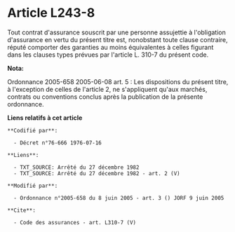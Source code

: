 # Article L243-8

Tout contrat d'assurance souscrit par une personne assujettie à l'obligation d'assurance en vertu du présent titre est,
nonobstant toute clause contraire, réputé comporter des garanties au moins équivalentes à celles figurant dans les clauses
types prévues par l'article L. 310-7 du présent code.

**Nota:**

Ordonnance 2005-658 2005-06-08 art. 5 : Les dispositions du présent titre, à l'exception de celles de l'article 2, ne
s'appliquent qu'aux marchés, contrats ou conventions conclus après la publication de la présente ordonnance.

**Liens relatifs à cet article**

	**Codifié par**:

	  - Décret n°76-666 1976-07-16

	**Liens**:

	  - TXT_SOURCE: Arrêté du 27 décembre 1982
	  - TXT_SOURCE: Arrêté du 27 décembre 1982 - art. 2 (V)

	**Modifié par**:

	  - Ordonnance n°2005-658 du 8 juin 2005 - art. 3 () JORF 9 juin 2005

	**Cite**:

	  - Code des assurances - art. L310-7 (V)
